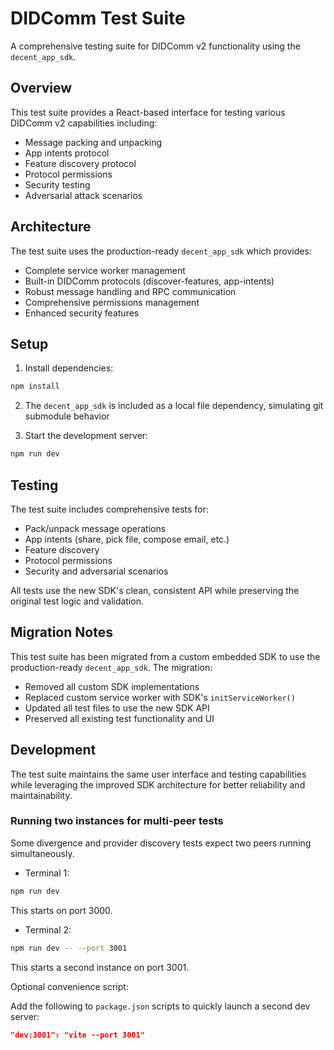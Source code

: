 # DIDComm Test Suite

A comprehensive testing suite for DIDComm v2 functionality using the `decent_app_sdk`.

## Overview

This test suite provides a React-based interface for testing various DIDComm v2 capabilities including:
- Message packing and unpacking
- App intents protocol
- Feature discovery protocol  
- Protocol permissions
- Security testing
- Adversarial attack scenarios

## Architecture

The test suite uses the production-ready `decent_app_sdk` which provides:
- Complete service worker management
- Built-in DIDComm protocols (discover-features, app-intents)
- Robust message handling and RPC communication
- Comprehensive permissions management
- Enhanced security features

## Setup

1. Install dependencies:
```bash
npm install
```

2. The `decent_app_sdk` is included as a local file dependency, simulating git submodule behavior

3. Start the development server:
```bash
npm run dev
```

## Testing

The test suite includes comprehensive tests for:
- Pack/unpack message operations
- App intents (share, pick file, compose email, etc.)
- Feature discovery
- Protocol permissions
- Security and adversarial scenarios

All tests use the new SDK's clean, consistent API while preserving the original test logic and validation.

## Migration Notes

This test suite has been migrated from a custom embedded SDK to use the production-ready `decent_app_sdk`. The migration:
- Removed all custom SDK implementations
- Replaced custom service worker with SDK's `initServiceWorker()`
- Updated all test files to use the new SDK API
- Preserved all existing test functionality and UI

## Development

The test suite maintains the same user interface and testing capabilities while leveraging the improved SDK architecture for better reliability and maintainability.

### Running two instances for multi-peer tests

Some divergence and provider discovery tests expect two peers running simultaneously.

- Terminal 1:
```bash
npm run dev
```
This starts on port 3000.

- Terminal 2:
```bash
npm run dev -- --port 3001
```
This starts a second instance on port 3001.

Optional convenience script:

Add the following to `package.json` scripts to quickly launch a second dev server:

```json
"dev:3001": "vite --port 3001"
```